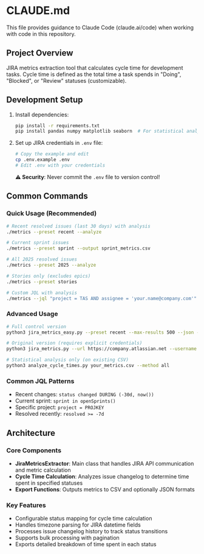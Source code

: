 # CLAUDE.md

This file provides guidance to Claude Code (claude.ai/code) when working with code in this repository.

## Project Overview

JIRA metrics extraction tool that calculates cycle time for development tasks. Cycle time is defined as the total time a task spends in "Doing", "Blocked", or "Review" statuses (customizable).

## Development Setup

1. Install dependencies:
   ```bash
   pip install -r requirements.txt
   pip install pandas numpy matplotlib seaborn  # For statistical analysis
   ```

2. Set up JIRA credentials in `.env` file:
   ```bash
   # Copy the example and edit
   cp .env.example .env
   # Edit .env with your credentials
   ```
   
   **⚠️ Security**: Never commit the `.env` file to version control!

## Common Commands

### Quick Usage (Recommended)
```bash
# Recent resolved issues (last 30 days) with analysis
./metrics --preset recent --analyze

# Current sprint issues
./metrics --preset sprint --output sprint_metrics.csv

# All 2025 resolved issues
./metrics --preset 2025 --analyze

# Stories only (excludes epics)
./metrics --preset stories

# Custom JQL with analysis
./metrics --jql "project = TAS AND assignee = 'your.name@company.com'" --analyze
```

### Advanced Usage
```bash
# Full control version
python3 jira_metrics_easy.py --preset recent --max-results 500 --json --analyze

# Original version (requires explicit credentials)
python3 jira_metrics.py --url https://company.atlassian.net --username user@company.com --jql "your query"

# Statistical analysis only (on existing CSV)
python3 analyze_cycle_times.py your_metrics.csv --method all
```

### Common JQL Patterns
- Recent changes: `status changed DURING (-30d, now())`
- Current sprint: `sprint in openSprints()`
- Specific project: `project = PROJKEY`
- Resolved recently: `resolved >= -7d`

## Architecture

### Core Components

- **JiraMetricsExtractor**: Main class that handles JIRA API communication and metric calculation
- **Cycle Time Calculation**: Analyzes issue changelog to determine time spent in specified statuses
- **Export Functions**: Outputs metrics to CSV and optionally JSON formats

### Key Features

- Configurable status mapping for cycle time calculation
- Handles timezone parsing for JIRA datetime fields
- Processes issue changelog history to track status transitions
- Supports bulk processing with pagination
- Exports detailed breakdown of time spent in each status